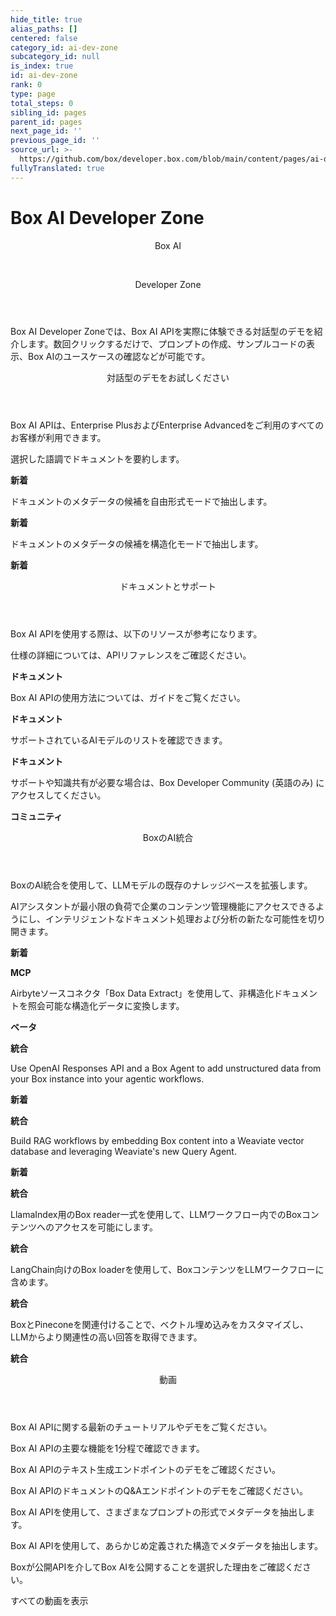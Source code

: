 ```yaml
---
hide_title: true
alias_paths: []
centered: false
category_id: ai-dev-zone
subcategory_id: null
is_index: true
id: ai-dev-zone
rank: 0
type: page
total_steps: 0
sibling_id: pages
parent_id: pages
next_page_id: ''
previous_page_id: ''
source_url: >-
  https://github.com/box/developer.box.com/blob/main/content/pages/ai-dev-zone/index.md
fullyTranslated: true
---
```

# Box AI Developer Zone

<Centered wide id="ai-developer-zone">

<HeroImage type="AiDevZone" imageWidth="600" imageHeight="400">

<Header>

Box AI

</br>

Developer Zone

</Header>

Box AI Developer Zoneでは、Box AI APIを実際に体験できる対話型のデモを紹介します。数回クリックするだけで、プロンプトの作成、サンプルコードの表示、Box AIのユースケースの確認などが可能です。

</HeroImage>

</Centered>

<Centered mid>

<Header centered>

対話型のデモをお試しください

</Header>

Box AI APIは、Enterprise PlusおよびEnterprise Advancedをご利用のすべてのお客様が利用できます。

<TileGrid rows="4">

<Tile type="ai" title="要約を取得する" href="/ai-dev-zone-summary">

選択した語調でドキュメントを要約します。

<strong style="background-color: #92e0c0">

新着

</strong>

</Tile>

<Tile type="ai" title="メタデータの抽出" href="/ai-dev-zone-metadata">

ドキュメントのメタデータの候補を自由形式モードで抽出します。

<strong style="background-color: #92e0c0">

新着

</strong>

</Tile>

<Tile type="ai" title="構造化メタデータの抽出" href="/ai-dev-zone-metadata-structured">

ドキュメントのメタデータの候補を構造化モードで抽出します。

<strong style="background-color: #92e0c0">

新着

</strong>

</Tile>

</TileGrid>

</Centered>

<Centered mid>

<Header>

ドキュメントとサポート

</Header>

<p style="text-align: left; margin-left: 0;">

Box AI APIを使用する際は、以下のリソースが参考になります。

</p>

<TileGrid rows="4">

<Tile type="code-new" title="AI APIリファレンス" href="/reference/resources/ai-response/">

仕様の詳細については、APIリファレンスをご確認ください。

<strong style="background-color: #e8e8e8">

ドキュメント

</strong>

</Tile>

<Tile type="code-new" title="開発者向けガイド" href="/guides/box-ai/">

Box AI APIの使用方法については、ガイドをご覧ください。

<strong style="background-color: #e8e8e8">

ドキュメント

</strong>

</Tile>

<Tile type="code-new" title="サポートされているAIモデル" href="/guides/box-ai/supported-models/">

サポートされているAIモデルのリストを確認できます。

<strong style="background-color: #e8e8e8">

ドキュメント

</strong>

</Tile>

<Tile type="code-new" title="サポート" href="https://community.box.com/">

サポートや知識共有が必要な場合は、Box Developer Community (英語のみ) にアクセスしてください。

<strong style="background-color: #e8e8e8">

コミュニティ

</strong>

</Tile>

</TileGrid>

</Centered>

<Centered mid>

<Header>

BoxのAI統合

</Header>

<p style="text-align: left; margin-left: 0;">

BoxのAI統合を使用して、LLMモデルの既存のナレッジベースを拡張します。

</p>

<TileGrid rows="4">

<Tile type="box-brown" title="Box MCPサーバー" href="https://github.com/box-community/mcp-server-box?tab=readme-ov-file#mcp-server-box">

AIアシスタントが最小限の負荷で企業のコンテンツ管理機能にアクセスできるようにし、インテリジェントなドキュメント処理および分析の新たな可能性を切り開きます。

<div>

<strong style="background-color: #92e0c0">

新着

</strong>

<strong style="background-color: #e8e8e8">

MCP

</strong>

</div>

</Tile>

<Tile type="box-brown" title="Airbyte" href="https://github.com/box-community/airbyte/blob/barduinor/source-box-devrel/docs/integrations/sources/box-data-extract.md">

Airbyteソースコネクタ「Box Data Extract」を使用して、非構造化ドキュメントを照会可能な構造化データに変換します。

<div>

<strong style="background-color: #92e0c0">

ベータ

</strong>

<strong style="background-color: #e8e8e8">

統合

</strong>

</div>

</Tile>

<Tile type="box-brown" title="OpenAI" href="https://github.com/box-community/box-openai-responses-ai-agent">

Use OpenAI Responses API and a Box Agent to add unstructured data from your Box instance into your agentic workflows.

<div>

<strong style="background-color: #92e0c0">

新着

</strong>

<strong style="background-color: #e8e8e8">

統合

</strong>

</div>

</Tile>

<Tile type="box-brown" title="Weaviate" href="https://medium.com/box-developer-blog/weaviate-box-rag-recipe-with-weaviate-query-agent-1cb41cf9e68b">

Build RAG workflows by embedding Box content into a Weaviate vector database and leveraging Weaviate's new Query Agent.

<div>

<strong style="background-color: #92e0c0">

新着

</strong>

<strong style="background-color: #e8e8e8">

統合

</strong>

</div>

</Tile>

<Tile type="box-brown" title="LlamaIndex" href="https://github.com/run-llama/llama_index/tree/main/llama-index-integrations/readers/llama-index-readers-box#readme">

LlamaIndex用のBox reader一式を使用して、LLMワークフロー内でのBoxコンテンツへのアクセスを可能にします。

<strong style="background-color: #e8e8e8">

統合

</strong>

</Tile>

<Tile type="box-brown" title="LangChain" href="https://python.langchain.com/docs/integrations/providers/box/">

LangChain向けのBox loaderを使用して、BoxコンテンツをLLMワークフローに含めます。

<strong style="background-color: #e8e8e8">

統合

</strong>

</Tile>

<Tile type="box-brown" title="Pinecone" href="https://medium.com/box-developer-blog/demo-box-pinecone-f03783c412bb">

BoxとPineconeを関連付けることで、ベクトル埋め込みをカスタマイズし、LLMからより関連性の高い回答を取得できます。

<strong style="background-color: #e8e8e8">

統合

</strong>

</Tile>

</TileGrid>

</Centered>

<Centered mid>

<Header centered>

動画

</Header>

Box AI APIに関する最新のチュートリアルやデモをご覧ください。

<TileGrid rows="3">

<Tile image="AI-API" title="AI APIの概要" href="https://www.youtube.com/watch?v=amhOj0YRVRQ&list=PLCSEWOlbcUyI2ta24oRr75_4igvMzKJ9q">

Box AI APIの主要な機能を1分程で確認できます。

</Tile>

<Tile image="API-text-gen" title="エンドポイントの概要" href="https://www.youtube.com/watch?v=xxR8aF4r3g8&list=PLCSEWOlbcUyI2ta24oRr75_4igvMzKJ9q">

Box AI APIのテキスト生成エンドポイントのデモをご確認ください。

</Tile>

<Tile image="API-q&a" title="エンドポイントの概要" href="https://www.youtube.com/watch?v=UyKfacz6G9g&list=PLCSEWOlbcUyI2ta24oRr75_4igvMzKJ9q">

Box AI APIのドキュメントのQ&Aエンドポイントのデモをご確認ください。

</Tile>

<Tile image="API-extract" title="エンドポイントの概要" href="https://www.youtube.com/watch?v=fijj0CX67c4&list=PLCSEWOlbcUyI2ta24oRr75_4igvMzKJ9q">

Box AI APIを使用して、さまざまなプロンプトの形式でメタデータを抽出します。

</Tile>

<Tile image="API-extract-structured" title="エンドポイントの概要" href="https://www.youtube.com/watch?v=dU3oo4sHZt0&list=PLCSEWOlbcUyI2ta24oRr75_4igvMzKJ9q">

Box AI APIを使用して、あらかじめ定義された構造でメタデータを抽出します。

</Tile>

<Tile image="API-interview" title="Box CPOのDiego Dugatkinによる説明" href="https://www.youtube.com/watch?v=NA4NiqBdSg4&t=2s">

Boxが公開APIを介してBox AIを公開することを選択した理由をご確認ください。

</Tile>

</TileGrid>

<More secondary to="https://www.youtube.com/watch?v=amhOj0YRVRQ&list=PLCSEWOlbcUyI2ta24oRr75_4igvMzKJ9q" center>

すべての動画を表示

</More>

</Centered>
